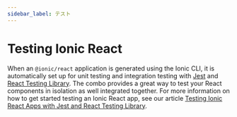 ```yaml
---
sidebar_label: テスト
---
```


# Testing Ionic React

When an `@ionic/react` application is generated using the Ionic CLI, it is automatically set up for unit testing and integration testing with [Jest](https://jestjs.io/) and [React Testing Library](https://testing-library.com/docs/react-testing-library/intro). The combo provides a great way to test your React components in isolation as well integrated together. For more information on how to get started testing an Ionic React app, see our article [Testing Ionic React Apps with Jest and React Testing Library](https://ionicframework.com/blog/testing-ionic-react-apps-with-jest-and-react-testing-library/).
